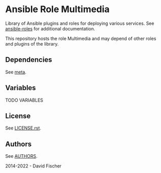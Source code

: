 # Ansible Role Multimedia

Library of Ansible plugins and roles for deploying various services.
See [ansible-roles](https://github.com/davidfischer-ch/ansible-roles) for additional documentation.

This repository hosts the role Multimedia and may depend of other roles and plugins of the library.

## Dependencies

See [meta](meta/main.yml).

## Variables

TODO VARIABLES

## License

See [LICENSE.rst](LICENSE.rst).

## Authors

See [AUTHORS](AUTHORS).

2014-2022 - David Fischer
